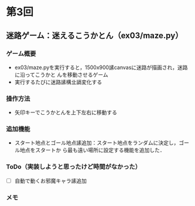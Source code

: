 # 第3回
## 迷路ゲーム：迷えるこうかとん（ex03/maze.py）
### ゲーム概要
- ex03/maze.pyを実行すると，1500x900䛾canvasに迷路が描画され，迷路に沿ってこうかと
んを移動させるゲーム
- 実行するたびに迷路䛾構㐀䛿変化する
### 操作方法
- 矢印キーでこうかとんを上下左右に移動する
### 追加機能
- スタート地点とゴール地点䛾追加：スタート地点をランダムに決定し，ゴール地点をスタートか
ら最も遠い場所に設定する機能を追加した．
### ToDo（実装しようと思ったけど時間がなかった）
- [ ] 自動で動くお邪魔キャラ䛾追加
### メモ